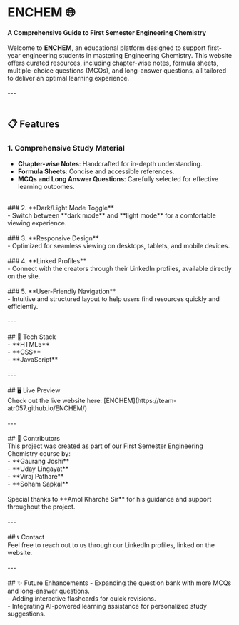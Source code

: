 # ENCHEM 🌐  <br>
**A Comprehensive Guide to First Semester Engineering Chemistry**  <br>
<br>
Welcome to **ENCHEM**, an educational platform designed to support first-year engineering students in mastering Engineering Chemistry. This website offers curated resources, including chapter-wise notes, formula sheets, multiple-choice questions (MCQs), and long-answer questions, all tailored to deliver an optimal learning experience.  <br>
<br>
---<br>
<br>
## 📋 Features  <br>
### 1. **Comprehensive Study Material**  <br>
- **Chapter-wise Notes**: Handcrafted for in-depth understanding.  <br>
- **Formula Sheets**: Concise and accessible references.  <br>
- **MCQs and Long Answer Questions**: Carefully selected for effective learning outcomes.  <br>
<br>
### 2. **Dark/Light Mode Toggle**  <br>
- Switch between **dark mode** and **light mode** for a comfortable viewing experience.  <br>
<br>
### 3. **Responsive Design**  <br>
- Optimized for seamless viewing on desktops, tablets, and mobile devices.  <br>
<br>
### 4. **Linked Profiles**  <br>
- Connect with the creators through their LinkedIn profiles, available directly on the site.  <br>
<br>
### 5. **User-Friendly Navigation**  <br>
- Intuitive and structured layout to help users find resources quickly and efficiently.  <br>
<br>
---<br>
<br>
## 🚀 Tech Stack  <br>
- **HTML5**  <br>
- **CSS**  <br>
- **JavaScript**  <br>
<br>
---<br>
<br>
## 🖥️ Live Preview  <br>
Check out the live website here: [ENCHEM](https://team-atr057.github.io/ENCHEM/)  <br>
<br>
---<br>
<br>
## 👥 Contributors  <br>
This project was created as part of our First Semester Engineering Chemistry course by:<br>  
- **Gaurang Joshi**  <br>
- **Uday Lingayat**  <br>
- **Viraj Pathare**  <br>
- **Soham Sapkal**  <br>
<br>
Special thanks to **Amol Kharche Sir** for his guidance and support throughout the project.  <br>
<br>
---<br>
<br>
## 📞 Contact  <br>
Feel free to reach out to us through our LinkedIn profiles, linked on the website.<br>  
<br>
---<br>
<br>
## ✨ Future Enhancements  
- Expanding the question bank with more MCQs and long-answer questions.  <br>
- Adding interactive flashcards for quick revisions.  <br>
- Integrating AI-powered learning assistance for personalized study suggestions.<br>  
